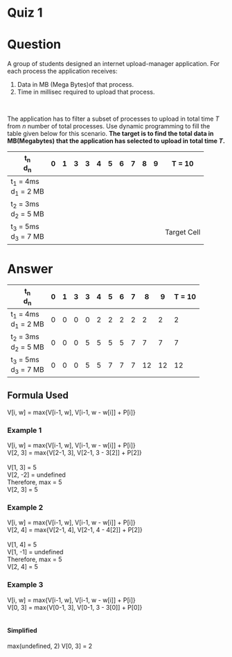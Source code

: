# Quiz 1

# Question

A group of students designed an internet upload-manager application. For each  process the application receives: 
1. Data in MB (Mega Bytes)of that process.
2. Time in millisec required to upload that process.  
<br>

The application has to filter a subset of processes to upload in total time *T* from *n* number of total processes. Use dynamic programming to fill the table given below for this scenario. **The target is to find the total data in MB(Megabytes) that the application has selected to upload in total time *T*.**

|t<sub>n</sub><br>d<sub>n</sub>| 0 | 1    | 3 | 3    | 4 | 5    | 6 | 7    | 8 | 9    | T = 10 |
| -----| --| -----| --| -----| --| -----| --| -----| --| -----| --|
|t<sub>1</sub> = 4ms<br>d<sub>1</sub> = 2 MB      |   |      |   |      |   |      |   |      |   |      |   |
|t<sub>2</sub> = 3ms<br>d<sub>2</sub> = 5 MB |   |      |   |      |   |      |   |      |   |      |   |
|t<sub>3</sub> = 5ms<br>d<sub>3</sub> = 7 MB |   |      |   |      |   |      |   |      |   |      | Target Cell  |

# Answer

|t<sub>n</sub><br>d<sub>n</sub>| 0 | 1    | 3 | 3    | 4 | 5    | 6 | 7    | 8 | 9    | T = 10 |
| -----| --| -----| --| -----| --| -----| --| -----| --| -----| --|
|t<sub>1</sub> = 4ms<br>d<sub>1</sub> = 2 MB      |  0 |  0    | 0  | 0     |  2 |   2   |  2 |   2   |  2 |   2   |  2 |
|t<sub>2</sub> = 3ms<br>d<sub>2</sub> = 5 MB |  0 |   0   | 0  |   5   | 5  |   5   | 5  |   7   |  7 |   7   |  7 |
|t<sub>3</sub> = 5ms<br>d<sub>3</sub> = 7 MB |  0 |   0   | 0  |   5   | 5  |   7   |  7 |   7   |  12 |    12  | 12  |

## Formula Used
V[i, w] = max{V[i-1, w], V[i-1, w - w[i]] + P[i]}

### Example 1
V[i, w] = max{V[i-1, w], V[i-1, w - w[i]] + P[i]} <br>
V[2, 3] = max{V[2-1, 3], V[2-1, 3 - 3[2]] + P[2]} <br> <br>
V[1, 3] = 5 <br> V[2, -2] = undefined <br>
Therefore, max = 5 <br>
V[2, 3] = 5

### Example 2
V[i, w] = max{V[i-1, w], V[i-1, w - w[i]] + P[i]} <br>
V[2, 4] = max{V[2-1, 4], V[2-1, 4 - 4[2]] + P[2]} <br> <br>
V[1, 4] = 5 <br> V[1, -1] = undefined <br>
Therefore, max = 5 <br>
V[2, 4] = 5

### Example 3
V[i, w] = max{V[i-1, w], V[i-1, w - w[i]] + P[i]} <br>
V[0, 3] = max{V[0-1, 3], V[0-1, 3 - 3[0]] + P[0]} <br> <br>
#### Simplified
max(undefined, 2)
V[0, 3] = 2
